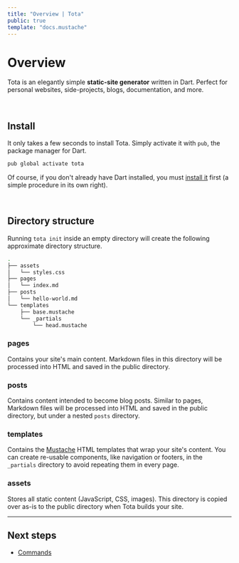 ```yaml
---
title: "Overview | Tota"
public: true
template: "docs.mustache"
---
```


# Overview

Tota is an elegantly simple **static-site generator** written in Dart.
Perfect for personal websites, side-projects, blogs, documentation, and more.

<br>

## Install

It only takes a few seconds to install Tota. Simply activate it with `pub`,
the package manager for Dart.

```bash
pub global activate tota
```

Of course, if you don't already have Dart installed, you must
[install it](https://dart.dev/get-dart) first (a simple procedure in its own right).

<br>

## Directory structure

Running `tota init` inside an empty directory will create the following
approximate directory structure.

```bash
.
├── assets
│   └── styles.css
├── pages
│   └── index.md
├── posts
│   └── hello-world.md
└── templates
    ├── base.mustache
    └── _partials
        └── head.mustache
```

### pages

Contains your site's main content. Markdown files in this directory will be
processed into HTML and saved in the public directory.

### posts

Contains content intended to become blog posts. Similar to pages, Markdown files
will be processed into HTML and saved in the public directory, but under a
nested `posts` directory.

### templates

Contains the [Mustache](https://mustache.github.io/mustache.5.html)
HTML templates that wrap your site's content. You can create re-usable
components, like navigation or footers, in the `_partials` directory
to avoid repeating them in every page.

### assets

Stores all static content (JavaScript, CSS, images). This directory is
copied over as-is to the public directory when Tota builds your site.

<hr />

## Next steps

* [Commands](/docs/commands)
